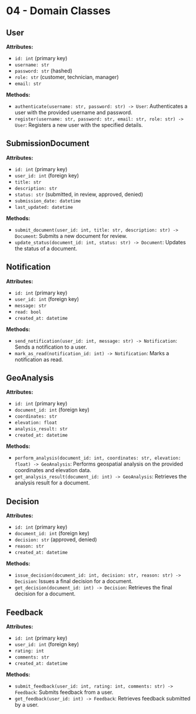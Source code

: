 # 04 - Domain Classes

## User

**Attributes:**

- `id: int` (primary key)
- `username: str`
- `password: str` (hashed)
- `role: str` (customer, technician, manager)
- `email: str`

**Methods:**

- `authenticate(username: str, password: str) -> User`: Authenticates a user with the provided username and password.
- `register(username: str, password: str, email: str, role: str) -> User`: Registers a new user with the specified details.

## SubmissionDocument

**Attributes:**

- `id: int` (primary key)
- `user_id: int` (foreign key)
- `title: str`
- `description: str`
- `status: str` (submitted, in review, approved, denied)
- `submission_date: datetime`
- `last_updated: datetime`

**Methods:**

- `submit_document(user_id: int, title: str, description: str) -> Document`: Submits a new document for review.
- `update_status(document_id: int, status: str) -> Document`: Updates the status of a document.

## Notification

**Attributes:**

- `id: int` (primary key)
- `user_id: int` (foreign key)
- `message: str`
- `read: bool`
- `created_at: datetime`

**Methods:**

- `send_notification(user_id: int, message: str) -> Notification`: Sends a notification to a user.
- `mark_as_read(notification_id: int) -> Notification`: Marks a notification as read.

## GeoAnalysis

**Attributes:**

- `id: int` (primary key)
- `document_id: int` (foreign key)
- `coordinates: str`
- `elevation: float`
- `analysis_result: str`
- `created_at: datetime`

**Methods:**

- `perform_analysis(document_id: int, coordinates: str, elevation: float) -> GeoAnalysis`: Performs geospatial analysis on the provided coordinates and elevation data.
- `get_analysis_result(document_id: int) -> GeoAnalysis`: Retrieves the analysis result for a document.

## Decision

**Attributes:**

- `id: int` (primary key)
- `document_id: int` (foreign key)
- `decision: str` (approved, denied)
- `reason: str`
- `created_at: datetime`

**Methods:**

- `issue_decision(document_id: int, decision: str, reason: str) -> Decision`: Issues a final decision for a document.
- `get_decision(document_id: int) -> Decision`: Retrieves the final decision for a document.

## Feedback

**Attributes:**

- `id: int` (primary key)
- `user_id: int` (foreign key)
- `rating: int`
- `comments: str`
- `created_at: datetime`

**Methods:**

- `submit_feedback(user_id: int, rating: int, comments: str) -> Feedback`: Submits feedback from a user.
- `get_feedback(user_id: int) -> Feedback`: Retrieves feedback submitted by a user.
